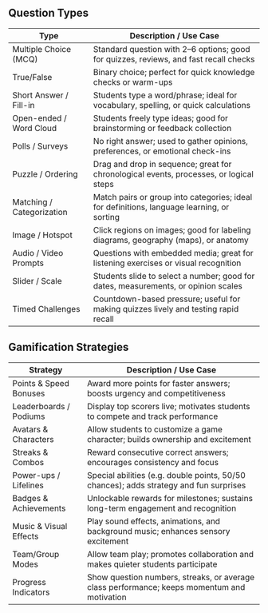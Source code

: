 ## Question Types

| **Type**                  | **Description / Use Case**                                                                  |
|---------------------------|--------------------------------------------------------------------------------------------|
| Multiple Choice (MCQ)     | Standard question with 2–6 options; good for quizzes, reviews, and fast recall checks      |
| True/False                | Binary choice; perfect for quick knowledge checks or warm-ups                              |
| Short Answer / Fill-in    | Students type a word/phrase; ideal for vocabulary, spelling, or quick calculations         |
| Open-ended / Word Cloud   | Students freely type ideas; good for brainstorming or feedback collection                  |
| Polls / Surveys           | No right answer; used to gather opinions, preferences, or emotional check-ins              |
| Puzzle / Ordering         | Drag and drop in sequence; great for chronological events, processes, or logical steps     |
| Matching / Categorization | Match pairs or group into categories; ideal for definitions, language learning, or sorting |
| Image / Hotspot           | Click regions on images; good for labeling diagrams, geography (maps), or anatomy          |
| Audio / Video Prompts     | Questions with embedded media; great for listening exercises or visual recognition         |
| Slider / Scale            | Students slide to select a number; good for dates, measurements, or opinion scales        |
| Timed Challenges          | Countdown-based pressure; useful for making quizzes lively and testing rapid recall       |

## Gamification Strategies

| **Strategy**           | **Description / Use Case**                                                                   |
|------------------------|---------------------------------------------------------------------------------------------|
| Points & Speed Bonuses | Award more points for faster answers; boosts urgency and competitiveness                    |
| Leaderboards / Podiums | Display top scorers live; motivates students to compete and track performance               |
| Avatars & Characters   | Allow students to customize a game character; builds ownership and excitement               |
| Streaks & Combos       | Reward consecutive correct answers; encourages consistency and focus                        |
| Power-ups / Lifelines  | Special abilities (e.g. double points, 50/50 chances); adds strategy and fun surprises      |
| Badges & Achievements  | Unlockable rewards for milestones; sustains long-term engagement and recognition            |
| Music & Visual Effects | Play sound effects, animations, and background music; enhances sensory excitement           |
| Team/Group Modes       | Allow team play; promotes collaboration and makes quieter students participate              |
| Progress Indicators    | Show question numbers, streaks, or average class performance; keeps momentum and motivation |

